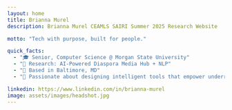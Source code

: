 ```yaml
---
layout: home
title: Brianna Murel
description: Brianna Murel CEAMLS SAIRI Summer 2025 Research Website

motto: "Tech with purpose, built for people."

quick_facts:
  - "🎓 Senior, Computer Science @ Morgan State University"
  - "🔬 Research: AI-Powered Diaspora Media Hub + NLP"
  - "📍 Based in Baltimore, MD"
  - "🚀 Passionate about designing intelligent tools that empower underrepresented voices and drive meaningful change."

linkedin: https://www.linkedin.com/in/brianna-murel
image: assets/images/headshot.jpg
---
```

